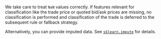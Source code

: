 We take care to treat `NaN` values correctly. If features relevant for classification like the trade price or quoted bid/ask prices are missing, no classification is performed and classification of the trade is deferred to the subsequent rule or fallback strategy.

Alternatively, you can provide imputed data. See [`sklearn.impute`](https://scikit-learn.org/stable/modules/classes.html#module-sklearn.impute) for details.
